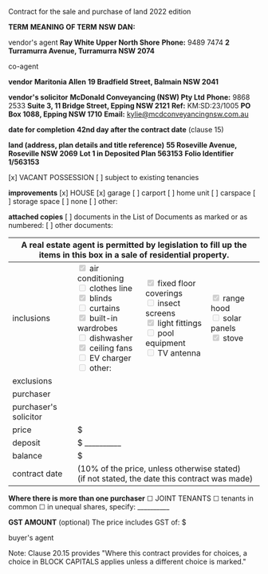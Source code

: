 Contract for the sale and purchase of land 2022 edition

**TERM** **MEANING OF TERM** **NSW DAN:**

vendor's agent **Ray White Upper North Shore** **Phone:** 9489 7474
**2 Turramurra Avenue, Turramurra NSW 2074**

co-agent

**vendor** **Maritonia Allen**
**19 Bradfield Street, Balmain NSW 2041**

**vendor's solicitor** **McDonald Conveyancing (NSW) Pty Ltd** **Phone:** 9868 2533
**Suite 3, 11 Bridge Street, Epping NSW 2121** **Ref:** KM:SD:23/1005
**PO Box 1088, Epping NSW 1710**
**Email:** kylie@mcdconveyancingnsw.com.au

**date for completion** **42nd day after the contract date** (clause 15)

**land (address, plan details and title reference)** **55 Roseville Avenue, Roseville NSW 2069**
**Lot 1 in Deposited Plan 563153**
**Folio Identifier 1/563153**

[x] VACANT POSSESSION [ ] subject to existing tenancies

**improvements**
[x] HOUSE [x] garage [ ] carport [ ] home unit [ ] carspace [ ] storage space
[ ] none [ ] other:

**attached copies**
[ ] documents in the List of Documents as marked or as numbered:
[ ] other documents:

<table>
  <thead>
    <tr>
      <th colspan="5">A real estate agent is permitted by legislation to fill up the items in this box in a sale of residential property.</th>
    </tr>
  </thead>
  <tbody>
    <tr>
      <td>inclusions</td>
      <td>
        <input type="checkbox" checked disabled> air conditioning<br>
        <input type="checkbox" disabled> clothes line<br>
        <input type="checkbox" checked disabled> blinds<br>
        <input type="checkbox" disabled> curtains<br>
        <input type="checkbox" checked disabled> built-in wardrobes<br>
        <input type="checkbox" disabled> dishwasher<br>
        <input type="checkbox" checked disabled> ceiling fans<br>
        <input type="checkbox" disabled> EV charger<br>
        <input type="checkbox" disabled> other:
      </td>
      <td>
        <input type="checkbox" checked disabled> fixed floor coverings<br>
        <input type="checkbox" disabled> insect screens<br>
        <input type="checkbox" checked disabled> light fittings<br>
        <input type="checkbox" disabled> pool equipment<br>
        <input type="checkbox" disabled> TV antenna
      </td>
      <td>
        <input type="checkbox" checked disabled> range hood<br>
        <input type="checkbox" disabled> solar panels<br>
        <input type="checkbox" checked disabled> stove
      </td>
      <td></td>
    </tr>
    <tr>
      <td>exclusions</td>
      <td colspan="4"></td>
    </tr>
    <tr>
      <td>purchaser</td>
      <td colspan="4"></td>
    </tr>
    <tr>
      <td>purchaser's solicitor</td>
      <td colspan="4"></td>
    </tr>
    <tr>
      <td>price</td>
      <td colspan="4">$</td>
    </tr>
    <tr>
      <td>deposit</td>
      <td colspan="4">$ __________</td>
    </tr>
    <tr>
      <td>balance</td>
      <td colspan="4">$</td>
    </tr>
    <tr>
      <td>contract date</td>
      <td colspan="4">(10% of the price, unless otherwise stated)<br>(if not stated, the date this contract was made)</td>
    </tr>
  </tbody>
</table>

**Where there is more than one purchaser** ☐ JOINT TENANTS
☐ tenants in common ☐ in unequal shares, specify: __________

**GST AMOUNT** (optional) The price includes GST of: $

buyer's agent

Note: Clause 20.15 provides "Where this contract provides for choices, a choice in BLOCK CAPITALS applies unless a different choice is marked."